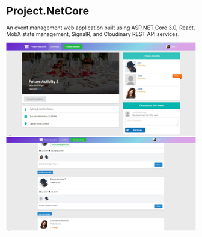 # Project.NetCore

An event management web application built using ASP.NET Core 3.0, React, MobX state management,
SignalR, and Cloudinary REST API services.

<img src="client-app/public/assets/snapshots/bxtv_0001.jpg" width="600" />  
<img src="client-app/public/assets/snapshots/bvxt_0002.jpg" width="600" />
